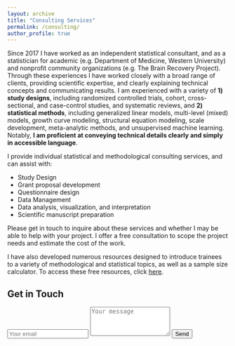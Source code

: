 ```yaml
---
layout: archive
title: "Consulting Services"
permalink: /consulting/
author_profile: true
---
```


Since 2017 I have worked as an independent statistical consultant, and as a statistician for academic (e.g. Department of Medicine, Western University) and nonprofit community organizations (e.g. The Brain Recovery Project). Through these experiences I have worked closely with a broad range of clients, providing scientific expertise, and clearly explaining technical concepts and communicating results. I am experienced with a variety of **1) study designs**, including randomized controlled trials, cohort, cross-sectional, and case-control studies, and systematic reviews, and **2) statistical methods**, including generalized linear models, multi-level (mixed) models, growth curve modeling, structural equation modeling, scale development, meta-analytic methods, and unsupervised machine learning. Notably, **I am proficient at conveying technical details clearly and simply in accessible language**. 

I provide individual statistical and methodological consulting services, and can assist with: 
* Study Design
* Grant proposal development 
* Questionnaire design
* Data Management
* Data analysis, visualization, and interpretation
* Scientific manuscript preparation

Please get in touch to inquire about these services and whether I may be able to help with your project. I offer a free consultation to scope the project needs and estimate the cost of the work. 

I have also developed numerous resources designed to introduce trainees to a variety of methodological and statistical topics, as well as a sample size calculator. To access these free resources, click [here](/resources/). 


<!-- Contact form  -->
<div id="contact">
        <h2>Get in Touch</h2>
        <div id="contact-form">
                <form action="https://formspree.io/f/xoqynave" method="POST">
                <input type="hidden" name="_subject" value="Contact request from kpuka.ca" />
                <input type="email" name="_replyto" placeholder="Your email" required>
                <textarea type="text" rows="4" name="message" placeholder="Your message" required></textarea>
                <button type="submit">Send</button>
            </form>
        </div>
    </div>
    
